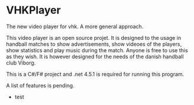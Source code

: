 VHKPlayer
=========

The new video player for vhk. A more general approach.

This video player is an open source projet. It is designed to the usage in handball matches to show advertisements, show videoes 
of the players, show statistics and play music during the match. Anyone is free to use this as they wish. It is however designed
for the needs of the danish handball club Viborg.

This is a C#/F# project and .net 4.5.1 is required for running this program.

A list of features is pending.
<ul>
<li>test</li>
</ul>
